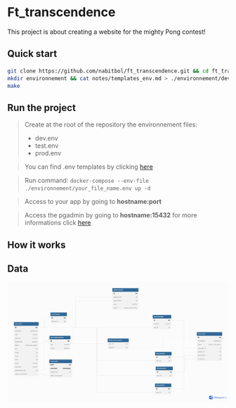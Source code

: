 # Ft_transcendence
This project is about creating a website for the mighty Pong contest! 

## Quick start

```bash
git clone https://github.com/nabitbol/ft_transcendence.git && cd ft_transcendence
mkdir environnement && cat notes/templates_env.md > ./environnement/dev.env
make
```
## Run the project

> Create at the root of the repository the environnement files:
> - dev.env
> - test.env
> - prod.env

> You can find .env templates by clicking [here](https://github.com/nabitbol/ft_transcendence/notes/templates_env.md)

> Run command: `docker-compose --env-file ./environnement/your_file_name.env up -d`

> Access to your app by going to **hostname:port**

> Access the pgadmin by going to **hostname:15432** for more informations click [here](https://github.com/nabitbol/ft_transcendence/notes/pgadmin.md)

## How it works

## Data

![database image](./assets/notes.assets/project.visualisation.assets/database.png)
